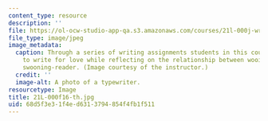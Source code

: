 ```yaml
---
content_type: resource
description: ''
file: https://ol-ocw-studio-app-qa.s3.amazonaws.com/courses/21l-000j-writing-about-literature-writing-about-love-fall-2015/68d5f3e31f4ed6313794854f4fb1f511_21L-000f16-th.jpg
file_type: image/jpeg
image_metadata:
  caption: Through a series of writing assignments students in this course will strive
    to write for love while reflecting on the relationship between wooing-author and
    swooning-reader. (Image courtesy of the instructor.)
  credit: ''
  image-alt: A photo of a typewriter.
resourcetype: Image
title: 21L-000f16-th.jpg
uid: 68d5f3e3-1f4e-d631-3794-854f4fb1f511
---
```

